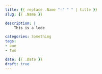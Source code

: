 ```yaml
---
title: {{ replace .Name "-" " " | title }}
slug: {{ .Name }}

description: |
    This is a lede

categories: Something
tags:
- one
- two

date: {{ .Date }}
draft: true
---
```



